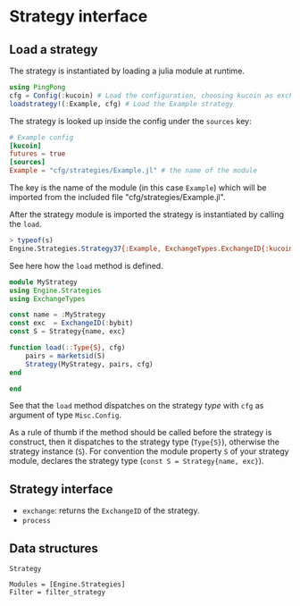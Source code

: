 # Strategy interface

## Load a strategy
The strategy is instantiated by loading a julia module at runtime.
```julia
using PingPong
cfg = Config(:kucoin) # Load the configuration, choosing kucoin as exchange
loadstrategy!(:Example, cfg) # Load the Example strategy
```
The strategy is looked up inside the config under the `sources` key:
```toml
# Example config
[kucoin]
futures = true
[sources]
Example = "cfg/strategies/Example.jl" # the name of the module
```
The key is the name of the module (in this case `Example`) which will be imported from the included file "cfg/strategies/Example.jl".

After the strategy module is imported the strategy is instantiated by calling the `load`.

```julia
> typeof(s)
Engine.Strategies.Strategy37{:Example, ExchangeTypes.ExchangeID{:kucoin}(), :USDT}
```

See here how the `load` method is defined.
```julia
module MyStrategy
using Engine.Strategies
using ExchangeTypes

const name = :MyStrategy
const exc  = ExchangeID(:bybit)
const S = Strategy{name, exc}

function load(::Type{S}, cfg)
    pairs = marketsid(S)
    Strategy(MyStrategy, pairs, cfg)
end

end
```
See that the `load` method dispatches on the strategy _type_ with `cfg` as argument of type `Misc.Config`.

As a rule of thumb if the method should be called before the strategy is construct, then it dispatches to the strategy type (`Type{S}`), otherwise the strategy instance (`S`). For convention the module property `S` of your strategy module, declares the strategy type  (`const S = Strategy{name, exc}`).

## Strategy interface
- `exchange`: returns the `ExchangeID` of the strategy.
- `process`

## Data structures

``` @docs
Strategy
```

```@autodocs
Modules = [Engine.Strategies]
Filter = filter_strategy
```
